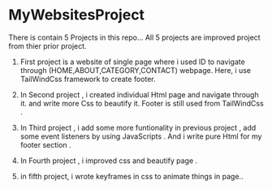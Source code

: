 # MyWebsitesProject

There is contain 5 Projects in this repo...
All 5 projects are improved project from thier prior project.

1. First project is a website of single page where i used ID to navigate through (HOME,ABOUT,CATEGORY,CONTACT) webpage. Here, i use TailWindCss framework to create footer. 

2. In Second project , i created individual Html page and navigate through it. and write more Css to beautify it. Footer is still used from TailWindCss .

3. In Third project , i add some more funtionality in previous project , add some event listeners by using JavaScripts . And i write pure Html for my footer section .

4. In Fourth project , i improved css and beautify page .

5. in fifth project, i wrote keyframes in css to animate things in page..
